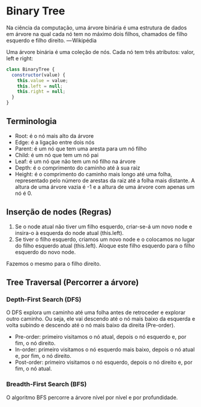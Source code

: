 # Binary Tree

Na ciência da computação, uma árvore binária é uma estrutura de dados em árvore na qual cada nó tem no máximo dois filhos, chamados de filho esquerdo e filho direito. — Wikipédia

Uma árvore binária é uma coleção de nós. Cada nó tem três atributos: valor, left e right:

```js
class BinaryTree {
  constructor(value) {
    this.value = value;
    this.left = null;
    this.right = null;
  }
}
```

## Terminologia

- Root: é o nó mais alto da árvore
- Edge: é a ligação entre dois nós
- Parent: é um nó que tem uma aresta para um nó filho
- Child: é um nó que tem um nó pai
- Leaf: é um nó que não tem um nó filho na árvore
- Depth: é o comprimento do caminho até à sua raiz
- Height: é o comprimento do caminho mais longo até uma folha, representado pelo número de arestas da raiz até a folha mais distante. A altura de uma árvore vazia é -1 e a altura de uma árvore com apenas um nó é 0.

## Inserção de nodes (Regras)

1. Se o node atual não tiver um filho esquerdo, criar-se-á um novo node e insira-o à esquerda do node atual (this.left).
2. Se tiver o filho esquerdo, criamos um novo node e o colocamos no lugar do filho esquerdo atual (this.left). Aloque este filho esquerdo para o filho esquerdo do novo node.

Fazemos o mesmo para o filho direito.

## Tree Traversal (Percorrer a árvore)

### Depth-First Search (DFS)

O DFS explora um caminho até uma folha antes de retroceder e explorar outro caminho. Ou seja, ele vai descendo até o nó mais baixo da esquerda e volta subindo e descendo até o nó mais baixo da direita (Pre-order).

- Pre-order: primeiro visitamos o nó atual, depois o nó esquerdo e, por fim, o nó direito.
- In-order: primeiro visitamos o nó esquerdo mais baixo, depois o nó atual e, por fim, o nó direito.
- Post-order: primeiro visitamos o nó esquerdo, depois o nó direito e, por fim, o nó atual.

### Breadth-First Search (BFS)

O algoritmo BFS percorre a árvore nível por nível e por profundidade.
